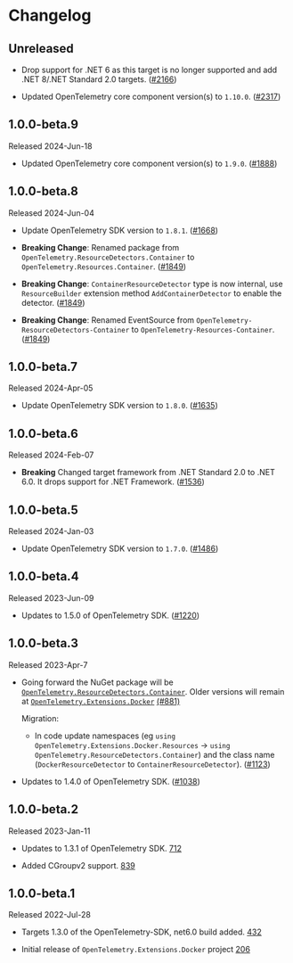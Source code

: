 # Changelog

## Unreleased

* Drop support for .NET 6 as this target is no longer supported
  and add .NET 8/.NET Standard 2.0 targets.
  ([#2166](https://github.com/open-telemetry/opentelemetry-dotnet-contrib/pull/2166))

* Updated OpenTelemetry core component version(s) to `1.10.0`.
  ([#2317](https://github.com/open-telemetry/opentelemetry-dotnet-contrib/pull/2317))

## 1.0.0-beta.9

Released 2024-Jun-18

* Updated OpenTelemetry core component version(s) to `1.9.0`.
  ([#1888](https://github.com/open-telemetry/opentelemetry-dotnet-contrib/pull/1888))

## 1.0.0-beta.8

Released 2024-Jun-04

* Update OpenTelemetry SDK version to `1.8.1`.
  ([#1668](https://github.com/open-telemetry/opentelemetry-dotnet-contrib/pull/1668))

* **Breaking Change**: Renamed package from `OpenTelemetry.ResourceDetectors.Container`
  to `OpenTelemetry.Resources.Container`.
  ([#1849](https://github.com/open-telemetry/opentelemetry-dotnet-contrib/pull/1849))

* **Breaking Change**: `ContainerResourceDetector` type is now internal,
use `ResourceBuilder` extension method `AddContainerDetector`
to enable the detector.
  ([#1849](https://github.com/open-telemetry/opentelemetry-dotnet-contrib/pull/1849))

* **Breaking Change**: Renamed EventSource
from `OpenTelemetry-ResourceDetectors-Container`
to `OpenTelemetry-Resources-Container`.
  ([#1849](https://github.com/open-telemetry/opentelemetry-dotnet-contrib/pull/1849))

## 1.0.0-beta.7

Released 2024-Apr-05

* Update OpenTelemetry SDK version to `1.8.0`.
  ([#1635](https://github.com/open-telemetry/opentelemetry-dotnet-contrib/pull/1635))

## 1.0.0-beta.6

Released 2024-Feb-07

* **Breaking** Changed target framework from .NET Standard 2.0
  to .NET 6.0. It drops support for .NET Framework.
  ([#1536](https://github.com/open-telemetry/opentelemetry-dotnet-contrib/pull/1536))

## 1.0.0-beta.5

Released 2024-Jan-03

* Update OpenTelemetry SDK version to `1.7.0`.
  ([#1486](https://github.com/open-telemetry/opentelemetry-dotnet-contrib/pull/1486))

## 1.0.0-beta.4

Released 2023-Jun-09

* Updates to 1.5.0 of OpenTelemetry SDK.
  ([#1220](https://github.com/open-telemetry/opentelemetry-dotnet-contrib/pull/1220))

## 1.0.0-beta.3

Released 2023-Apr-7

* Going forward the NuGet package will be
  [`OpenTelemetry.ResourceDetectors.Container`](https://www.nuget.org/packages/OpenTelemetry.ResourceDetectors.Container).
  Older versions will remain at
  [`OpenTelemetry.Extensions.Docker`](https://www.nuget.org/packages/OpenTelemetry.Extensions.Docker)
  [(#881)](https://github.com/open-telemetry/opentelemetry-dotnet-contrib/pull/881)

  Migration:

  * In code update namespaces (eg `using
    OpenTelemetry.Extensions.Docker.Resources` -> `using
    OpenTelemetry.ResourceDetectors.Container`)
    and the class name (`DockerResourceDetector` to `ContainerResourceDetector`).
  ([#1123](https://github.com/open-telemetry/opentelemetry-dotnet-contrib/pull/1123))

* Updates to 1.4.0 of OpenTelemetry SDK.
  ([#1038](https://github.com/open-telemetry/opentelemetry-dotnet-contrib/pull/1038))

## 1.0.0-beta.2

Released 2023-Jan-11

* Updates to 1.3.1 of OpenTelemetry SDK.
[712](https://github.com/open-telemetry/opentelemetry-dotnet-contrib/pull/712)

* Added CGroupv2 support.
[839](https://github.com/open-telemetry/opentelemetry-dotnet-contrib/pull/839)

## 1.0.0-beta.1

Released 2022-Jul-28

* Targets 1.3.0 of the OpenTelemetry-SDK, net6.0 build added.
[432](https://github.com/open-telemetry/opentelemetry-dotnet-contrib/pull/432)

* Initial release of `OpenTelemetry.Extensions.Docker` project
[206](https://github.com/open-telemetry/opentelemetry-dotnet-contrib/pull/206)

